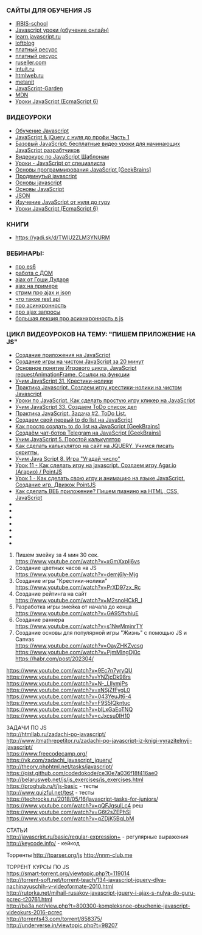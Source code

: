 ### САЙТЫ ДЛЯ ОБУЧЕНИЯ JS
+ [IRBIS-school](http://irbis-school.com/)
+ [Javascript уроки (обучение онлайн)](http://compteacher.ru/programming/589-javascript-uroki-obuchenie-onlayn.html)
+ [learn.javascript.ru](https://learn.javascript.ru/)
+ [loftblog](https://loftblog.ru/lessons/frontend/)
+ [платный ресурс](http://frontend-science.com/advanced/#format)
+ [платный ресурс](https://ru.hexlet.io/)
+ [ruseller.com](https://ruseller.com/)
+ [intuit.ru](https://www.intuit.ru/search)
+ [htmlweb.ru](htmlweb.ru/ajax/ajax1.php)
+ [metanit](https://metanit.com/web/)
+ [JavaScript-Garden](http://bonsaiden.github.io/JavaScript-Garden/ru/)
+ [MDN](https://developer.mozilla.org/ru/docs/Web/JavaScript/Introduction_to_Object-Oriented_JavaScript)
+ [Уроки JavaScript (EcmaScript 6) ](https://www.youtube.com/watch?v=UJc9-yiMUb0&list=PLLvTAhHe8AYAzyzfqrh-CUKeoHunFtZOA)


### ВИДЕОУРОКИ
+ [Обучение Javascript](https://www.youtube.com/playlist?list=PLuzqCQj6mtdhqSC2nchgExObeL_AInV-e)
+ [JavaScript & jQuery с нуля до профи Часть 1](https://www.youtube.com/playlist?list=PLJcwaWk5uvsBDnddZqMeuskKd8SDolR2w)
+ [Базовый JavaScript: бесплатные видео уроки для начинающих JavaScript разрабтчиков](https://www.youtube.com/playlist?list=PLeYxjiX1MAInqDvBJUG0B48VaIcsa_UcL)
+ [Видеокурс по JavaScript Шаблонам](https://www.youtube.com/playlist?list=PLvItDmb0sZw9GTaAsuPGRydAUG61MnCsy)
+ [Уроки - JavaScript от специалиста](https://www.youtube.com/playlist?list=PL0WA-kKU2gpacRHGtW_JXc4D1UKiUcDr3)
+ [Основы программирования JavaScript [GeekBrains]](https://www.youtube.com/playlist?list=PLiXnnBSNPDOcPxTnGmtiyW1mlnF0Unmh1)
+ [Продвинутый javascript](https://www.youtube.com/playlist?list=PLY4rE9dstrJzNRmAeTHXAlT7lJFC2YjDg)
+ [Основы javascript](https://www.youtube.com/playlist?list=PLY4rE9dstrJymG1GyPLgOKsJNq9r-p6pX)
+ [Основы JavaScript](https://www.youtube.com/playlist?list=PL363QX7S8MfSxcHzvkNEqMYbOyhLeWwem)
+ [JSON](https://www.youtube.com/playlist?list=PLhe16itim17dxbQVkQPwCGLwgEKNk4ZUw)
+ [Изучение JavaScript от нуля до гуру](https://www.youtube.com/playlist?list=PL0lO_mIqDDFUGX9k45bZFuz1ixTvUhd7b)
+ [Уроки JavaScript (EcmaScript 6) ](https://www.youtube.com/watch?v=UJc9-yiMUb0&list=PLLvTAhHe8AYAzyzfqrh-CUKeoHunFtZOA)

### КНИГИ
+ https://yadi.sk/d/TWlU2ZLM3YNURM

### ВЕБИНАРЫ:
+ [про es6](https://www.youtube.com/watch?v=Spme1IW1ejg)
+ [работа с ДОМ](https://www.youtube.com/watch?v=x2DTiziYq7g)
+ [ajax от Гоши Дударя](https://www.youtube.com/watch?v=-2WiaSvOj78)
+ [ajax на примере](https://www.youtube.com/watch?v=Q-n_uPsXr_g)
+ [стрим про ajax и json](https://www.youtube.com/watch?v=_2X_TgZGdTY)
+ [что такое rest api](https://www.youtube.com/watch?v=2CrjWD3VGG4)
+ [про асинхронность](https://www.youtube.com/watch?v=5kAPExqSZ1I)
+ [про ajax запросы](https://www.youtube.com/watch?v=eexjaaFlOPY)
+ [большая лекция про асихнхронность в js](https://www.youtube.com/watch?v=Ih6Q7ka2eSQ)


### ЦИКЛ ВИДЕОУРОКОВ НА ТЕМУ: "ПИШЕМ ПРИЛОЖЕНИЕ НА JS"

+ [Создание приложения на JavaScript](https://www.youtube.com/watch?v=XByK_MG_T_M)
+ [Создание игры на чистом JavaScript за 20 минут](https://www.youtube.com/watch?v=1ieQD20Cs0o)
+ [Основное понятие Игрового цикла, JavaScript requestAnimationFrame. Ссылки на функции](https://www.youtube.com/watch?v=iGCMkmnm89M&list=PLf0k8CBUad-sHxpoBHLHIr3CwWfSmOYZR)
+ [Учим JavaScript 31. Крестики-нолики](https://www.youtube.com/watch?v=-YWO-YFW9Ag)
+ [Практика Javascript. Создаем игру крестики-нолики на чистом Javascript](https://www.youtube.com/watch?v=PrXD97zx_Rc)
+ [Уроки по JavaScript. Как сделать простую игру кликер на JavaScript](https://www.youtube.com/watch?v=7Z0mvB6X5f8)
+ [Учим JavaScript 33. Создаем ToDo список дел](https://www.youtube.com/watch?v=742Yk1W41tc)
+ [Практика JavaScript. Задача #2. ToDo List.](https://www.youtube.com/watch?v=Ac0A2x7RxUw)
+ [Создаем свой первый to do list на JavaScript](https://www.youtube.com/watch?v=_x2LKYwgrPU&t=523s)
+ [Как просто создать to do list на JavaScript [GeekBrains]](https://www.youtube.com/watch?v=rLNxhkmVdE8&t=9s)
+ [Создаём чат-ботов Telegram на JavaScript [GeekBrains]](https://www.youtube.com/watch?v=4FuuyOSdOhc)
+ [Учим JavaScript 5. Простой калькулятор](https://www.youtube.com/watch?v=asnp3xm_vfY)
+ [Как сделать калькулятор на сайт на JQUERY. Учимся писать скрипты.](https://www.youtube.com/watch?v=oIin1ffkYvw)
+ [Учим Java Script 8. Игра "Угадай число"](https://www.youtube.com/watch?v=Xfh689C9QNU)
+ [Урок 11 - Как сделать игру на javascript. Создаем игру Agar.io (Агарио) / PointJS](https://www.youtube.com/watch?v=A7XvDwmRULc)
+ [Урок 1 - Как сделать свою игру и анимацию на языке JavaScript. Создание игр. Движок PointJS](https://www.youtube.com/watch?v=44HQzJJRGI4)
+ [Как сделать ВЕБ приложение? Пишем пианино на HTML, CSS, JavaScript](https://www.youtube.com/watch?v=8REIh6onObw)
+ []()
+ []()
+ []()
+ []()
+ []()
+ []()
+ []()

1. Пишем змейку за 4 мин 30 сек. </br>
https://www.youtube.com/watch?v=xGmXxpIj6vs</br>
2. Создание цветных часов на JS</br>
https://www.youtube.com/watch?v=demj6ly-Mjg</br>
3. Создание игры "Крестики-нолики" </br>
https://www.youtube.com/watch?v=PrXD97zx_Rc</br>
4. Создание рейтинга на сайт </br>
https://www.youtube.com/watch?v=M2snoHCkR_I</br>
5. Разработка игры змейка от начала до конца </br>
https://www.youtube.com/watch?v=GA9SftvhiuE</br>
6. Создание раннера</br>
https://www.youtube.com/watch?v=s1NwMmjnrTY</br>
7. Создание основы для популярной игры "Жизнь" с помощью JS и Canvas</br>
https://www.youtube.com/watch?v=OayZHKZvcsg</br>
https://www.youtube.com/watch?v=PjmMIngDj0c</br>
https://habr.com/post/202304/</br>

https://www.youtube.com/watch?v=9Ec7n7yryQU</br>
https://www.youtube.com/watch?v=YNZjcDk98rs</br>
https://www.youtube.com/watch?v=N-_LIlymjPs</br>
https://www.youtube.com/watch?v=xNSjZfFygL0</br>
https://www.youtube.com/watch?v=043YeuJt6-4</br>
https://www.youtube.com/watch?v=F9S5IQkntuc</br>
https://www.youtube.com/watch?v=blLxGaEoTNQ</br>
https://www.youtube.com/watch?v=cJxcsu0IH10</br>


ЗАДАЧИ ПО JS</br>
http://htmllab.ru/zadachi-po-javascript/</br>
http://www.itmathrepetitor.ru/zadachi-po-javascript-iz-knigi-vyrazitelnyjj-javascript/</br>
https://www.freecodecamp.org/</br>
https://vk.com/zadachi_javascript_jquery/</br>
http://theory.phphtml.net/tasks/javascript/</br>
https://gist.github.com/codedokode/ce30e7a036f18f416ae0</br>
http://belarusweb.net/js/js_exercises/js_exercises.html</br>
https://proghub.ru/t/js-basic - тесты</br>
http://www.quizful.net/test - тесты</br>
https://techrocks.ru/2018/05/16/javascript-tasks-for-juniors/</br>
https://www.youtube.com/watch?v=qQFJgsulLc4 реш</br>
https://www.youtube.com/watch?v=G6t2sZEPhSI</br>
https://www.youtube.com/watch?v=qZDjK5BqLbM</br>

СТАТЬИ</br>
http://javascript.ru/basic/regular-expression+ - регулярные выражения</br>
http://keycode.info/ - кейкод</br>


Торренты
http://tparser.org/js
http://nnm-club.me

ТОРРЕНТ КУРСЫ ПО JS</br>
https://smart-torrent.org/viewtopic.php?t=119014</br>
http://torrent-soft.net/torrent-teach/134-javascript-jquery-dlya-nachinayuschih-v-videoformate-2010.html</br>
http://rutorka.net/mihail-rusakov-javascript-jquery-i-ajax-s-nulya-do-guru-pcrec-t20761.html</br>
http://ba3a.net/view.php?t=800300-kompleksnoe-obuchenie-javascript-videokurs-2016-pcrec</br>
http://torrents43.com/torrent/858375/</br>
http://underverse.in/viewtopic.php?t=98207</br>
